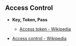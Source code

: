 ## Access Control

 * **Key, Token, Pass**

   * [Access token - Wikipedia](https://en.wikipedia.org/wiki/Access_token)

 * [Access control - Wikipedia](https://en.wikipedia.org/wiki/Access_control])

